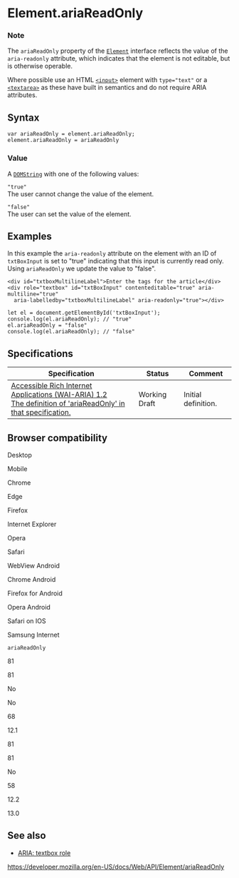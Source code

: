 # Element.ariaReadOnly

### Note

The `ariaReadOnly` property of the [`Element`](../element) interface reflects the value of the `aria-readonly` attribute, which indicates that the element is not editable, but is otherwise operable.

Where possible use an HTML [`<input>`](https://developer.mozilla.org/en-US/docs/Web/HTML/Element/input) element with `type="text"` or a [`<textarea>`](https://developer.mozilla.org/en-US/docs/Web/HTML/Element/textarea) as these have built in semantics and do not require ARIA attributes.

## Syntax

    var ariaReadOnly = element.ariaReadOnly;
    element.ariaReadOnly = ariaReadOnly

### Value

A [`DOMString`](../domstring) with one of the following values:

`"true"`  
The user cannot change the value of the element.

`"false"`  
The user can set the value of the element.

## Examples

In this example the `aria-readonly` attribute on the element with an ID of `txtBoxInput` is set to "true" indicating that this input is currently read only. Using `ariaReadOnly` we update the value to "false".

    <div id="txtboxMultilineLabel">Enter the tags for the article</div>
    <div role="textbox" id="txtBoxInput" contenteditable="true" aria-multiline="true"
      aria-labelledby="txtboxMultilineLabel" aria-readonly="true"></div>

    let el = document.getElementById('txtBoxInput');
    console.log(el.ariaReadOnly); // "true"
    el.ariaReadOnly = "false"
    console.log(el.ariaReadOnly); // "false"

## Specifications

<table><thead><tr class="header"><th>Specification</th><th>Status</th><th>Comment</th></tr></thead><tbody><tr class="odd"><td><a href="https://www.w3.org/TR/wai-aria-1.2/#dom-ariamixin-ariareadonly">Accessible Rich Internet Applications (WAI-ARIA) 1.2<br />
<span class="small">The definition of 'ariaReadOnly' in that specification.</span></a></td><td><span class="spec-wd">Working Draft</span></td><td>Initial definition.</td></tr></tbody></table>

## Browser compatibility

Desktop

Mobile

Chrome

Edge

Firefox

Internet Explorer

Opera

Safari

WebView Android

Chrome Android

Firefox for Android

Opera Android

Safari on IOS

Samsung Internet

`ariaReadOnly`

81

81

No

No

68

12.1

81

81

No

58

12.2

13.0

## See also

- [ARIA: textbox role](https://developer.mozilla.org/en-US/docs/Web/Accessibility/ARIA/Roles/textbox_role)

<a href="https://developer.mozilla.org/en-US/docs/Web/API/Element/ariaReadOnly" class="_attribution-link">https://developer.mozilla.org/en-US/docs/Web/API/Element/ariaReadOnly</a>
